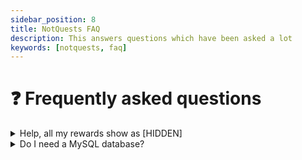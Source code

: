 ```yaml
---
sidebar_position: 8
title: NotQuests FAQ
description: This answers questions which have been asked a lot
keywords: [notquests, faq]
---
```


# ❓ Frequently asked questions

<details><summary>Help, all my rewards show as [HIDDEN]</summary>
<p>

Rewards show as hidden by default unless you give them a displayname. So just use `/qa edit [questname] rewards edit [rewardid] displayname` and that'll be displayed instead of [HIDDEN].

This gives you the benefit that you can better specify what the reward is (for example, “Mysterious sword” instead of “NETHERITE_SWORD” if it would be done automatically by the plugin)

</p>
</details>

<details><summary>Do I need a MySQL database?</summary>
<p>

Nope! The standard SQLite database (will be created in your `plugins/NotQuests` folder) will work just fine. However, MySQL is faster and thus recommended. The database queries were also designed with MySQL in mind.

</p>
</details>
